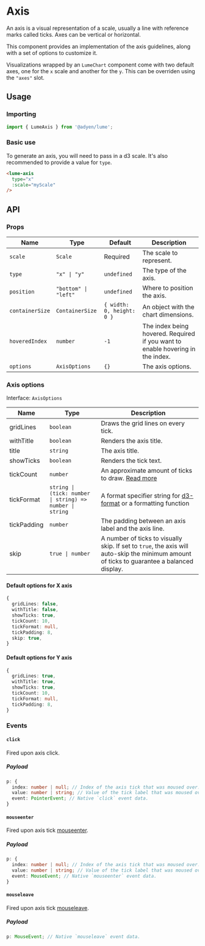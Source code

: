 # Axis

An axis is a visual representation of a scale, usually a line with reference marks called ticks. Axes can be vertical or horizontal.

This component provides an implementation of the axis guidelines, along with a set of options to customize it.

Visualizations wrapped by an `LumeChart` component come with two default axes, one for the `x` scale and another for the `y`. This can be overriden using the `"axes"` slot.

## Usage

### Importing

```ts
import { LumeAxis } from '@adyen/lume';
```

### Basic use

To generate an axis, you will need to pass in a d3 scale. It's also recommended to provide a value for `type`.

```html
<lume-axis
  type="x"
  :scale="myScale"
/>
```

## API

### Props

| Name            | Type                 | Default                   | Description                                                                    |
| --------------- | -------------------- | ------------------------- | ------------------------------------------------------------------------------ |
| `scale`         | `Scale`              | Required                  | The scale to represent.                                                        |
| `type`          | `"x" \| "y"`         | `undefined`               | The type of the axis.                                                          |
| `position`      | `"bottom" \| "left"` | `undefined`               | Where to position the axis.                                                    |
| `containerSize` | `ContainerSize`      | `{ width: 0, height: 0 }` | An object with the chart dimensions.                                           |
| `hoveredIndex`  | `number`             | `-1`                      | The index being hovered. Required if you want to enable hovering in the index. |
| `options`       | `AxisOptions`        | `{}`                      | The axis options.                                                              |

### Axis options

Interface: `AxisOptions`

| Name        | Type                                                     | Description                                                                                                                                |
| ----------- | -------------------------------------------------------- | ------------------------------------------------------------------------------------------------------------------------------------------ |
| gridLines   | `boolean`                                                | Draws the grid lines on every tick.                                                                                                        |
| withTitle   | `boolean`                                                | Renders the axis title.                                                                                                                    |
| title       | `string`                                                 | The axis title.                                                                                                                            |
| showTicks   | `boolean`                                                | Renders the tick text.                                                                                                                     |
| tickCount   | `number`                                                 | An approximate amount of ticks to draw. [Read more](https://github.com/d3/d3-array#ticks)                                                  |
| tickFormat  | `string \| (tick: number \| string) => number \| string` | A format specifier string for [d3-format](https://github.com/d3/d3-format) or a formatting function                                        |
| tickPadding | `number`                                                 | The padding between an axis label and the axis line.                                                                                       |
| skip        | `true \| number`                                         | A number of ticks to visually skip. If set to `true`, the axis will auto-skip the minimum amount of ticks to guarantee a balanced display. |

#### Default options for X axis

```ts
{
  gridLines: false,
  withTitle: false,
  showTicks: true,
  tickCount: 10,
  tickFormat: null,
  tickPadding: 8,
  skip: true,
}
```

#### Default options for Y axis

```ts
{
  gridLines: true,
  withTitle: true,
  showTicks: true,
  tickCount: 10,
  tickFormat: null,
  tickPadding: 8,
}
```

### Events

#### `click`

Fired upon axis click.

##### Payload

```ts
p: {
  index: number | null; // Index of the axis tick that was moused over.
  value: number | string; // Value of the tick label that was moused over.
  event: PointerEvent; // Native `click` event data.
}
```

#### `mouseenter`

Fired upon axis tick [mouseenter](https://developer.mozilla.org/en-US/docs/Web/API/Element/mouseenter_event).

##### Payload

```ts
p: {
  index: number | null; // Index of the axis tick that was moused over.
  value: number | string; // Value of the tick label that was moused over.
  event: MouseEvent; // Native `mouseenter` event data.
}
```

#### `mouseleave`

Fired upon axis tick [mouseleave](https://developer.mozilla.org/en-US/docs/Web/API/Element/mouseleave_event).

##### Payload

```ts
p: MouseEvent; // Native `mouseleave` event data.
```
